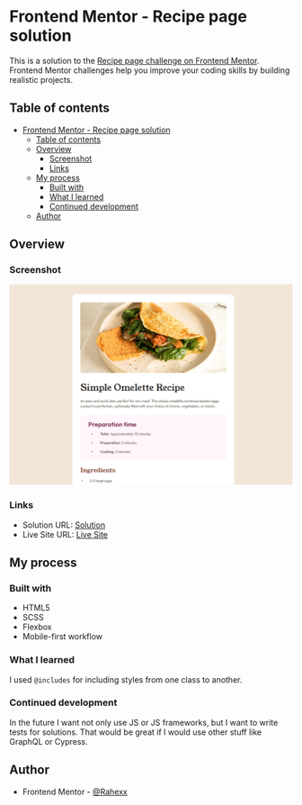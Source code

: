 # Frontend Mentor - Recipe page solution

This is a solution to the [Recipe page challenge on Frontend Mentor](https://www.frontendmentor.io/challenges/recipe-page-KiTsR8QQKm). Frontend Mentor challenges help you improve your coding skills by building realistic projects.

## Table of contents

- [Frontend Mentor - Recipe page solution](#frontend-mentor---recipe-page-solution)
  - [Table of contents](#table-of-contents)
  - [Overview](#overview)
    - [Screenshot](#screenshot)
    - [Links](#links)
  - [My process](#my-process)
    - [Built with](#built-with)
    - [What I learned](#what-i-learned)
    - [Continued development](#continued-development)
  - [Author](#author)

## Overview

### Screenshot

![](./screenshot.png)

### Links

- Solution URL: [Solution](https://github.com/Rahexx/RecipePage)
- Live Site URL: [Live Site](https://rahexx.github.io/RecipePage/)

## My process

### Built with

- HTML5
- SCSS
- Flexbox
- Mobile-first workflow

### What I learned

I used `@includes` for including styles from one class to another.

### Continued development

In the future I want not only use JS or JS frameworks, but I want to write tests for solutions. That would be great if I would use other stuff like GraphQL or Cypress.

## Author

- Frontend Mentor - [@Rahexx](https://www.frontendmentor.io/profile/Rahexx)
